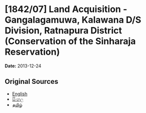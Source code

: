 # [1842/07] Land Acquisition - Gangalagamuwa, Kalawana D/S Division, Ratnapura District (Conservation of the Sinharaja Reservation)

**Date:** 2013-12-24

## Original Sources

- [English](https://documents.gov.lk/view/extra-gazettes/2013/12/1842-07_E.pdf)
- [සිංහල](https://documents.gov.lk/view/extra-gazettes/2013/12/1842-07_S.pdf)
- [தமிழ்](https://documents.gov.lk/view/extra-gazettes/2013/12/1842-07_T.pdf)
